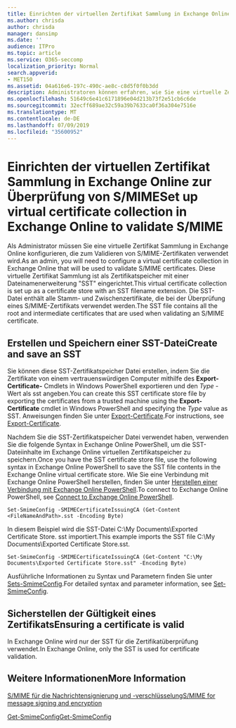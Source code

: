 ```yaml
---
title: Einrichten der virtuellen Zertifikat Sammlung in Exchange Online zur Überprüfung von S/MIME
ms.author: chrisda
author: chrisda
manager: dansimp
ms.date: ''
audience: ITPro
ms.topic: article
ms.service: O365-seccomp
localization_priority: Normal
search.appverid:
- MET150
ms.assetid: 04a616e6-197c-490c-ae8c-c8d5f0f0b3dd
description: Administratoren können erfahren, wie Sie eine virtuelle Zertifikat Sammlung erstellen, die zum Validieren von S/MIME-Zertifikaten in Exchange Online verwendet wird.
ms.openlocfilehash: 51649c6e41c6171896e04d213b73f2e51cb6c6de
ms.sourcegitcommit: 32ecff689ae32c59a39b7633ca0f36a304e7516e
ms.translationtype: MT
ms.contentlocale: de-DE
ms.lasthandoff: 07/09/2019
ms.locfileid: "35600952"
---
```

# <a name="set-up-virtual-certificate-collection-in-exchange-online-to-validate-smime"></a><span data-ttu-id="0d9f3-103">Einrichten der virtuellen Zertifikat Sammlung in Exchange Online zur Überprüfung von S/MIME</span><span class="sxs-lookup"><span data-stu-id="0d9f3-103">Set up virtual certificate collection in Exchange Online to validate S/MIME</span></span>

<span data-ttu-id="0d9f3-104">Als Administrator müssen Sie eine virtuelle Zertifikat Sammlung in Exchange Online konfigurieren, die zum Validieren von S/MIME-Zertifikaten verwendet wird.</span><span class="sxs-lookup"><span data-stu-id="0d9f3-104">As an admin, you will need to configure a virtual certificate collection in Exchange Online that will be used to validate S/MIME certificates.</span></span> <span data-ttu-id="0d9f3-105">Diese virtuelle Zertifikat Sammlung ist als Zertifikatspeicher mit einer Dateinamenerweiterung "SST" eingerichtet.</span><span class="sxs-lookup"><span data-stu-id="0d9f3-105">This virtual certificate collection is set up as a certificate store with an SST filename extension.</span></span> <span data-ttu-id="0d9f3-106">Die SST-Datei enthält alle Stamm- und Zwischenzertifikate, die bei der Überprüfung eines S/MIME-Zertifikats verwendet werden.</span><span class="sxs-lookup"><span data-stu-id="0d9f3-106">The SST file contains all the root and intermediate certificates that are used when validating an S/MIME certificate.</span></span>

## <a name="create-and-save-an-sst"></a><span data-ttu-id="0d9f3-107">Erstellen und Speichern einer SST-Datei</span><span class="sxs-lookup"><span data-stu-id="0d9f3-107">Create and save an SST</span></span>

<span data-ttu-id="0d9f3-108">Sie können diese SST-Zertifikatspeicher Datei erstellen, indem Sie die Zertifikate von einem vertrauenswürdigen Computer mithilfe des **Export-Certificate-** Cmdlets in Windows PowerShell exportieren und den _Type_ -Wert als sst angeben.</span><span class="sxs-lookup"><span data-stu-id="0d9f3-108">You can create this SST certificate store file by exporting the certificates from a trusted machine using the **Export-Certificate** cmdlet in Windows PowerShell and specifying the _Type_ value as SST.</span></span> <span data-ttu-id="0d9f3-109">Anweisungen finden Sie unter [Export-Certificate](https://docs.microsoft.com/powershell/module/pkiclient/export-certificate).</span><span class="sxs-lookup"><span data-stu-id="0d9f3-109">For instructions, see [Export-Certificate](https://docs.microsoft.com/powershell/module/pkiclient/export-certificate).</span></span>

<span data-ttu-id="0d9f3-110">Nachdem Sie die SST-Zertifikatspeicher Datei verwendet haben, verwenden Sie die folgende Syntax in Exchange Online PowerShell, um die SST-Dateiinhalte im Exchange Online virtuellen Zertifikatspeicher zu speichern.</span><span class="sxs-lookup"><span data-stu-id="0d9f3-110">Once you have the SST certificate store file, use the following syntax in Exchange Online PowerShell to save the SST file contents in the Exchange Online virtual certificate store.</span></span> <span data-ttu-id="0d9f3-111">Wie Sie eine Verbindung mit Exchange Online PowerShell herstellen, finden Sie unter [Herstellen einer Verbindung mit Exchange Online PowerShell](https://go.microsoft.com/fwlink/p/?linkid=396554).</span><span class="sxs-lookup"><span data-stu-id="0d9f3-111">To connect to Exchange Online PowerShell, see [Connect to Exchange Online PowerShell](https://go.microsoft.com/fwlink/p/?linkid=396554).</span></span>

```
Set-SmimeConfig -SMIMECertificateIssuingCA (Get-Content <FileNameAndPath>.sst -Encoding Byte)
```

<span data-ttu-id="0d9f3-112">In diesem Beispiel wird die SST-Datei C:\My Documents\Exported Certificate Store. sst importiert.</span><span class="sxs-lookup"><span data-stu-id="0d9f3-112">This example imports the SST file C:\My Documents\Exported Certificate Store.sst.</span></span>

```
Set-SmimeConfig -SMIMECertificateIssuingCA (Get-Content "C:\My Documents\Exported Certificate Store.sst" -Encoding Byte)
```

<span data-ttu-id="0d9f3-113">Ausführliche Informationen zu Syntax und Parametern finden Sie unter [Sets-SmimeConfig](https://docs.microsoft.com/en-us/powershell/module/exchange/encryption-and-certificates/set-smimeconfig).</span><span class="sxs-lookup"><span data-stu-id="0d9f3-113">For detailed syntax and parameter information, see [Set-SmimeConfig](https://docs.microsoft.com/en-us/powershell/module/exchange/encryption-and-certificates/set-smimeconfig).</span></span>

## <a name="ensuring-a-certificate-is-valid"></a><span data-ttu-id="0d9f3-114">Sicherstellen der Gültigkeit eines Zertifikats</span><span class="sxs-lookup"><span data-stu-id="0d9f3-114">Ensuring a certificate is valid</span></span>

<span data-ttu-id="0d9f3-115">In Exchange Online wird nur der SST für die Zertifikatüberprüfung verwendet.</span><span class="sxs-lookup"><span data-stu-id="0d9f3-115">In Exchange Online, only the SST is used for certificate validation.</span></span>

## <a name="more-information"></a><span data-ttu-id="0d9f3-116">Weitere Informationen</span><span class="sxs-lookup"><span data-stu-id="0d9f3-116">More Information</span></span>

[<span data-ttu-id="0d9f3-117">S/MIME für die Nachrichtensignierung und -verschlüsselung</span><span class="sxs-lookup"><span data-stu-id="0d9f3-117">S/MIME for message signing and encryption</span></span>](s-mime-for-message-signing-and-encryption.md)

[<span data-ttu-id="0d9f3-118">Get-SmimeConfig</span><span class="sxs-lookup"><span data-stu-id="0d9f3-118">Get-SmimeConfig</span></span>](http://technet.microsoft.com/library/4b29fa89-0840-4fe9-8885-019fcef2e02b.aspx)
